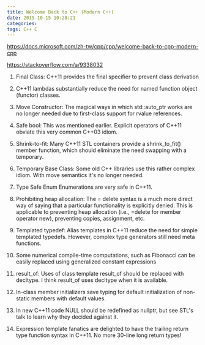 ```yaml
---
title: Welcome Back to C++ (Modern C++)
date: 2019-10-15 10:28:21
categories:
tags: C++ C
---
```


<https://docs.microsoft.com/zh-tw/cpp/cpp/welcome-back-to-cpp-modern-cpp>


<https://stackoverflow.com/a/9338032>

1. Final Class: C++11 provides the final specifier to prevent class derivation

2. C++11 lambdas substantially reduce the need for named function object (functor) classes.

3. Move Constructor: The magical ways in which std::auto_ptr works are no longer needed due to first-class support for rvalue references.

4. Safe bool: This was mentioned earlier. Explicit operators of C++11 obviate this very common C++03 idiom.

5. Shrink-to-fit: Many C++11 STL containers provide a shrink_to_fit() member function, which should eliminate the need swapping with a temporary.

6. Temporary Base Class: Some old C++ libraries use this rather complex idiom. With move semantics it's no longer needed.

7. Type Safe Enum Enumerations are very safe in C++11.

8. Prohibiting heap allocation: The = delete syntax is a much more direct way of saying that a particular functionality is explicitly denied. This is applicable to preventing heap allocation (i.e., =delete for member operator new), preventing copies, assignment, etc.

9. Templated typedef: Alias templates in C++11 reduce the need for simple templated typedefs. However, complex type generators still need meta functions.

10. Some numerical compile-time computations, such as Fibonacci can be easily replaced using generalized constant expressions

11. result_of: Uses of class template result_of should be replaced with decltype. I think result_of uses decltype when it is available.

12. In-class member initializers save typing for default initialization of non-static members with default values.

13. In new C++11 code NULL should be redefined as nullptr, but see STL's talk to learn why they decided against it.

14. Expression template fanatics are delighted to have the trailing return type function syntax in C++11. No more 30-line long return types!
